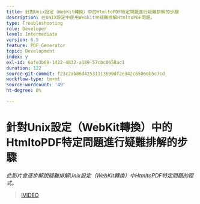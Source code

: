 ```yaml
---
title: 針對Unix設定（WebKit轉換）中的HtmltoPDF特定問題進行疑難排解的步驟
description: 在UNIX設定中使用Webkit來疑難排解HtmltoPDF問題。
type: Troubleshooting
role: Developer
level: Intermediate
version: 6.5
feature: PDF Generator
topic: Development
index: y
exl-id: 6afe3b69-1422-4832-a189-57cbc0658ac1
duration: 122
source-git-commit: f23c2ab86d42531113690df2e342c65060b5c7cd
workflow-type: tm+mt
source-wordcount: '49'
ht-degree: 0%

---
```


# 針對Unix設定（WebKit轉換）中的HtmltoPDF特定問題進行疑難排解的步驟

*此影片會逐步解說疑難排解Unix設定（WebKit轉換）中HtmltoPDF特定問題的程式。*

>[!VIDEO](https://video.tv.adobe.com/v/335548?quality=12&learn=on)
